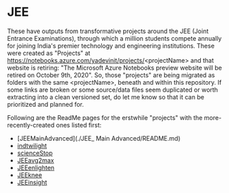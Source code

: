 # JEE
These have outputs from transformative projects around the JEE (Joint Entrance Examinations), through which a million students compete annually for joining India's premier technology and engineering institutions.
These were created as "Projects" at https://notebooks.azure.com/yadevinit/projects/<projectName\> and that website is retiring: "The Microsoft Azure Notebooks preview website will be retired on October 9th, 2020".
So, those "projects" are being migrated as folders with the same <projectName\>, beneath and within this repository. If some links are broken or some source/data files seem duplicated or worth extracting into a clean versioned set, do let me know so that it can be prioritized and planned for.

Following are the ReadMe pages for the erstwhile "projects" with the more-recently-created ones listed first:
- [JEEMainAdvanced](./JEE_ Main Advanced/README.md)
- [indtwilight](./indtwilight/README.md)
- [scienceStop](./scienceStop/README.md)
- [JEEavg2max](./JEEavg2max/README.md)
- [JEEenlighten](./JEEenlighten/README.md)
- [JEEknee](./JEEknee/README.md)
- [JEEinsight](./JEEinsight/README.md)
